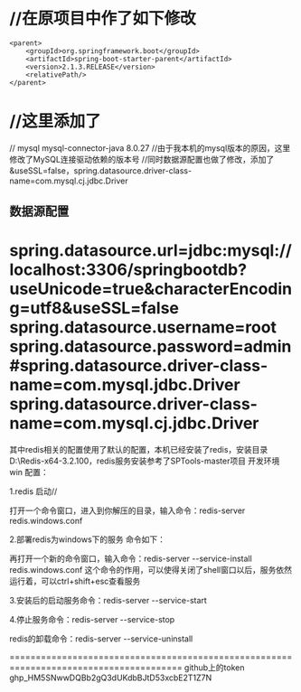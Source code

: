 //在原项目中作了如下修改
=======================================================================================
<!-- Spring Boot 启动父依赖 -->
    <parent>
        <groupId>org.springframework.boot</groupId>
        <artifactId>spring-boot-starter-parent</artifactId>
        <version>2.1.3.RELEASE</version>
        <relativePath/>
    </parent>

//这里添加了<relativePath/>
=======================================================================================
//
    <!-- MySQL 连接驱动依赖 -->
        <dependency>
            <groupId>mysql</groupId>
            <artifactId>mysql-connector-java</artifactId>
            <version>8.0.27</version>
        </dependency>
//由于我本机的mysql版本的原因，这里修改了MySQL连接驱动依赖的版本号
//同时数据源配置也做了修改，添加了&useSSL=false，spring.datasource.driver-class-name=com.mysql.cj.jdbc.Driver
## 数据源配置
spring.datasource.url=jdbc:mysql://localhost:3306/springbootdb?useUnicode=true&characterEncoding=utf8&useSSL=false
spring.datasource.username=root
spring.datasource.password=admin
#spring.datasource.driver-class-name=com.mysql.jdbc.Driver
spring.datasource.driver-class-name=com.mysql.cj.jdbc.Driver
=======================================================================================
其中redis相关的配置使用了默认的配置，本机已经安装了redis，安装目录D:\Redis-x64-3.2.100，redis服务安装参考了SPTools-master项目
开发环境 win 配置：

1.redis 启动//

打开一个命令窗口，进入到你解压的目录，输入命令：redis-server redis.windows.conf

2.部署redis为windows下的服务 命令如下：

再打开一个新的命令窗口，输入命令：redis-server --service-install redis.windows.conf
这个命令的作用，可以使得关闭了shell窗口以后，服务依然运行着，可以ctrl+shift+esc查看服务

3.安装后的启动服务命令：redis-server --service-start

4.停止服务命令：redis-server --service-stop

redis的卸载命令：redis-server --service-uninstall

=======================================================================================
github上的token
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